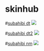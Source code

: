 # skinhub

#[subahibi dt](https://drive.google.com/file/d/1qZUaRfYITK68noTY-nwK-HbmGV6Tasjp/view?usp=drive_link)
![](https://github.com/user-attachments/assets/33d9b121-1b30-4a72-98f7-8e55c71b7837)

#[subahibi dt2](https://drive.google.com/file/d/1ZNzYDv7shx4dmTcnkPm7ItG3Uadx7lo8/view?usp=drive_link)
![](https://github.com/user-attachments/assets/58154210-785b-40f8-950a-1b361eef18cd)

#[subahibi nm](https://drive.google.com/file/d/1wTJB0jwxgZ3bALU3fqJ0vdTDiIXAHqEe/view?usp=drive_link)
![](https://github.com/user-attachments/assets/684fccdf-cce7-41f3-be87-167724ae637e)
